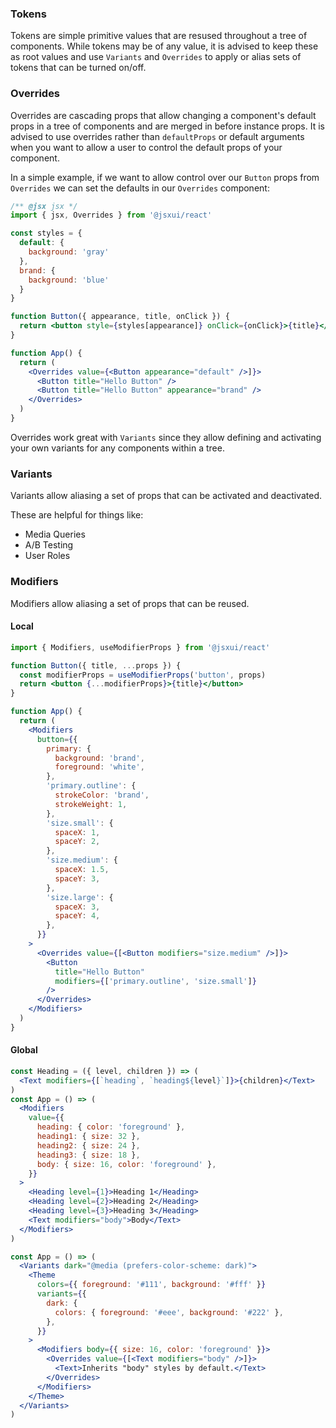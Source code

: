 ### Tokens

Tokens are simple primitive values that are resused throughout a tree of components. While tokens may be of any value, it is advised to keep these as root values and use `Variants` and `Overrides` to apply or alias sets of tokens that can be turned on/off.

### Overrides

Overrides are cascading props that allow changing a component's default props in a tree of components and are merged in before instance props. It is advised to use overrides rather than `defaultProps` or default arguments when you want to allow a user to control the default props of your component.

In a simple example, if we want to allow control over our `Button` props from `Overrides` we can set the defaults in our `Overrides` component:

```jsx
/** @jsx jsx */
import { jsx, Overrides } from '@jsxui/react'

const styles = {
  default: {
    background: 'gray'
  },
  brand: {
    background: 'blue'
  }
}

function Button({ appearance, title, onClick }) {
  return <button style={styles[appearance]} onClick={onClick}>{title}</button>
}

function App() {
  return (
    <Overrides value={<Button appearance="default" />]}>
      <Button title="Hello Button" />
      <Button title="Hello Button" appearance="brand" />
    </Overrides>
  )
}
```

Overrides work great with `Variants` since they allow defining and activating your own variants for any components within a tree.

### Variants

Variants allow aliasing a set of props that can be activated and deactivated.

These are helpful for things like:

- Media Queries
- A/B Testing
- User Roles

### Modifiers

Modifiers allow aliasing a set of props that can be reused.

#### Local

```jsx
import { Modifiers, useModifierProps } from '@jsxui/react'

function Button({ title, ...props }) {
  const modifierProps = useModifierProps('button', props)
  return <button {...modifierProps}>{title}</button>
}

function App() {
  return (
    <Modifiers
      button={{
        primary: {
          background: 'brand',
          foreground: 'white',
        },
        'primary.outline': {
          strokeColor: 'brand',
          strokeWeight: 1,
        },
        'size.small': {
          spaceX: 1,
          spaceY: 2,
        },
        'size.medium': {
          spaceX: 1.5,
          spaceY: 3,
        },
        'size.large': {
          spaceX: 3,
          spaceY: 4,
        },
      }}
    >
      <Overrides value={[<Button modifiers="size.medium" />]}>
        <Button
          title="Hello Button"
          modifiers={['primary.outline', 'size.small']}
        />
      </Overrides>
    </Modifiers>
  )
}
```

#### Global

```jsx
const Heading = ({ level, children }) => (
  <Text modifiers={[`heading`, `heading${level}`]}>{children}</Text>
)
const App = () => (
  <Modifiers
    value={{
      heading: { color: 'foreground' },
      heading1: { size: 32 },
      heading2: { size: 24 },
      heading3: { size: 18 },
      body: { size: 16, color: 'foreground' },
    }}
  >
    <Heading level={1}>Heading 1</Heading>
    <Heading level={2}>Heading 2</Heading>
    <Heading level={3}>Heading 3</Heading>
    <Text modifiers="body">Body</Text>
  </Modifiers>
)
```

```jsx
const App = () => (
  <Variants dark="@media (prefers-color-scheme: dark)">
    <Theme
      colors={{ foreground: '#111', background: '#fff' }}
      variants={{
        dark: {
          colors: { foreground: '#eee', background: '#222' },
        },
      }}
    >
      <Modifiers body={{ size: 16, color: 'foreground' }}>
        <Overrides value={[<Text modifiers="body" />]}>
          <Text>Inherits "body" styles by default.</Text>
        </Overrides>
      </Modifiers>
    </Theme>
  </Variants>
)
```
